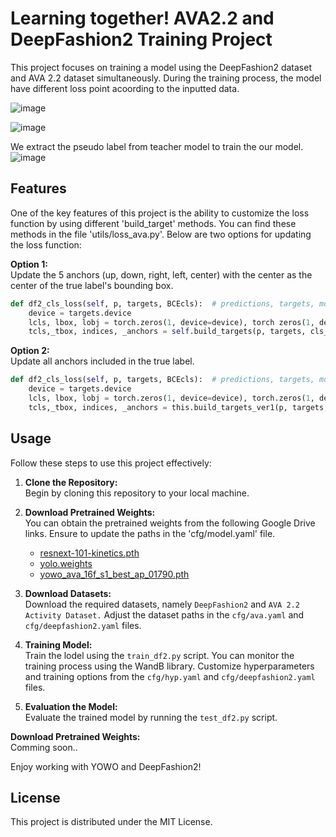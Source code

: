 # Learning together! AVA2.2 and DeepFashion2 Training Project

This project focuses on training a model using the DeepFashion2 dataset and AVA 2.2 dataset simultaneously.
During the training process, the model have different loss point acoording to the inputted data.


![image](https://github.com/JJaewon7210/AVA_DF2/assets/96426723/afbbe4d7-0e01-4c3c-a7b9-4b9a05c2b905)

![image](https://github.com/JJaewon7210/AVA_DF2/assets/96426723/982afe5e-e7dc-4def-97b1-efaa8327d7fc)

We extract the pseudo label from teacher model to train the our model.
![image](https://github.com/JJaewon7210/AVA_DF2/assets/96426723/472d9544-07c2-4b7d-80ae-7b8acc3bb130)

## Features

One of the key features of this project is the ability to customize the loss function by using different 'build_target' methods. You can find these methods in the file 'utils/loss_ava.py'. Below are two options for updating the loss function:

**Option 1:**  
Update the 5 anchors (up, down, right, left, center) with the center as the center of the true label's bounding box.

```python
def df2_cls_loss(self, p, targets, BCEcls):  # predictions, targets, model
    device = targets.device
    lcls, lbox, lobj = torch.zeros(1, device=device), torch zeros(1, device=device), torch.zeros(1, device=device)
    tcls,_tbox, indices, _anchors = self.build_targets(p, targets, cls_target=True)  # targets
```

**Option 2:**  
Update all anchors included in the true label.


```python
def df2_cls_loss(self, p, targets, BCEcls):  # predictions, targets, model
    device = targets.device
    lcls, lbox, lobj = torch.zeros(1, device=device), torch.zeros(1, device=device), torch.zeros(1, device=device)
    tcls,_tbox, indices, _anchors = this.build_targets_ver1(p, targets, cls_target=True)  # targets
```

Usage
-----

Follow these steps to use this project effectively:

1. **Clone the Repository:**  
   Begin by cloning this repository to your local machine.

2.  **Download Pretrained Weights:**  
   You can obtain the pretrained weights from the following Google Drive links. Ensure to update the paths in the 'cfg/model.yaml' file.
    
    *   [resnext-101-kinetics.pth](https://drive.google.com/file/d/1633UbpB0UA73vuinYv19VZHNOY_825Vy/view?usp=sharing)
    *   [yolo.weights](https://drive.google.com/file/d/1lTNhAmaCm10W-uoCvdNsKSaEGoPBnHse/view?usp=sharing)
    *   [yowo_ava_16f_s1_best_ap_01790.pth](https://drive.google.com/file/d/1nk2Jkym3HCOP1ZIdZrvOgoZQYE8tivoB/view?usp=sharing)

3. **Download Datasets:**  
   Download the required datasets, namely `DeepFashion2` and `AVA 2.2 Activity Dataset.` Adjust the dataset paths in the `cfg/ava.yaml` and `cfg/deepfashion2.yaml` files.

4. **Training Model:**  
Train the lodel using the `train_df2.py` script. You can monitor the training process using the WandB library. Customize hyperparameters and training options from the `cfg/hyp.yaml` and `cfg/deepfashion2.yaml` files.

5. **Evaluation the Model:**  
   Evaluate the trained model by running the `test_df2.py` script.

**Download Pretrained Weights:**  
Comming soon..  


Enjoy working with YOWO and DeepFashion2!

License
-------

This project is distributed under the MIT License.
